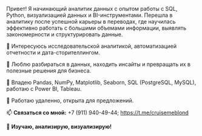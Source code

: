 Привет! Я начинающий аналитик данных с опытом работы с SQL, Python, визуализацией данных и BI-инструментами. 
Перешла в аналитику после успешной карьеры в переводах, где научилась эффективно работать с большими объемами информации, выявлять закономерности и структурировать данные.

🔹 Интересуюсь исследовательской аналитикой, автоматизацией отчетности и дата-сторителлингом.

🔹 Люблю разбираться в данных, находить инсайты и превращать их в полезные решения для бизнеса.

🔹 Владею Pandas, NumPy, Matplotlib, Seaborn, SQL (PostgreSQL, MySQL), работаю с Power BI, Tableau.


📍 Работаю удаленно, открыта для предложений.

📫 **Связаться со мной:**  +7 (911) 940-49-44; https://t.me/cruisemeblond

🚀 **Изучаю, анализирую, визуализирую!**
